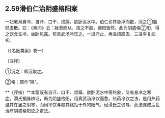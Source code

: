 ## 2.59滑伯仁治阴盛格阳案

一妇暑月身冷，自汗、口干、烦躁，欲卧泥水中。伯仁诊其脉浮而数，沉之①豁然虚散。曰：《素问》云：脉至而从，按之不鼓，诸阳皆然。此为阴盛格②阳，得之饮食生冷，坐卧风露。煎真武汤冷饮之。一进汗止，再进烦躁去，三进平复如初。

（《名医类案》卷一）

〔注释〕

①沉之：即沉取之。

②格：原作“隔”。

**〔评按〕**本案既有自汗、口干、烦躁、欲卧泥水中等热象，又有身冷之寒症。滑氏据脉辨证，断为阴盛格阳，用真武汤冷饮而愈。热药冷饮之法，是用热药温其在里之阴寒，而用冷饮与顺其格拒于外的阳气，经滑氏之倡导，此法遂成后世治疗阴盛格阳证之定法。
